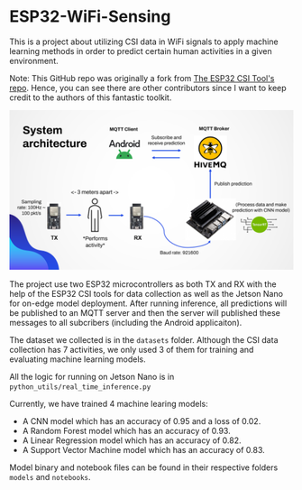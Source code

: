 # ESP32-WiFi-Sensing
This is a project about utilizing CSI data in WiFi signals to apply machine learning methods in order to predict certain human activities in a given environment.

Note: This GitHub repo was originally a fork from [The ESP32 CSI Tool's repo](https://github.com/StevenMHernandez/ESP32-CSI-Tool). Hence, you can see there are other contributors since I want to keep credit to the authors of this fantastic toolkit.

![Alt text](/asset/architecture.png)

The project use two ESP32 microcontrollers as both TX and RX with the help of the ESP32 CSI tools for data collection as well as the Jetson Nano for on-edge model deployment. After running inference, all predictions will be published to an MQTT server and then the server will published these messages to all subcribers (including the Android applicaiton).

The dataset we collected is in the `datasets` folder. Although the CSI data collection has 7 activities, we only used 3 of them for training and evaluating machine learning models.

All the logic for running on Jetson Nano is in `python_utils/real_time_inference.py`

Currently, we have trained 4 machine learing models:
- A CNN model which has an accuracy of 0.95 and a loss of 0.02.
- A Random Forest model which has an accuracy of 0.93.
- A Linear Regression model which has an accuracy of 0.82.
- A Support Vector Machine model which has an accuracy of 0.83.

Model binary and notebook files can be found in their respective folders `models` and `notebooks`.